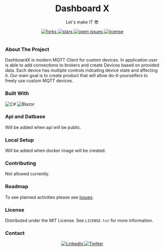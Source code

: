 <div align="center">
  
  <h1> Dashboard X </h1>
  <p> Let's make IT 😎 </p>

  <div>
    <a href="https://github.com/Deve-Lite/DashboardX-App/network/members">
      <img src="https://img.shields.io/github/forks/Deve-Lite/DashboardX-App" alt="forks" />
    </a>
    <a href="https://github.com/Deve-Lite/DashboardX-App/stargazers">
      <img src="https://img.shields.io/github/stars/Deve-Lite/DashboardX-App" alt="stars" />
    </a>
    <a href="https://github.com/Deve-Lite/DashboardX-App/issues/">
      <img src="https://img.shields.io/github/issues/Deve-Lite/DashboardX-App" alt="open issues" />
    </a>
    <a href="https://github.com/Deve-Lite/DashboardX-App/blob/master/LICENSE">
      <img src="https://img.shields.io/github/license/Deve-Lite/DashboardX-App" alt="license" />
    </a>
  </div>
</div>

<br/>

### About The Project

DashboardX is modern MQTT Client for custom devices. In application user is able to add connections to brokers and create Devices based on provided data. Each device has multiple controls indcating device state and affecting it.
Our main goal is to create product that will allow do-it-yourselfers to freely use custom MQTT devices.

### Built With

![C#](https://img.shields.io/badge/C%23-239120?style=for-the-badge&logo=c-sharp&logoColor=white&style=flat)
![Blazor](https://img.shields.io/badge/Blazor-8B008B?style=for-the-badge&logo=blazor&logoColor=white&style=flat)

### Api and Datbase

Will be added when api will be public.

### Local Setup

Will be added when docker image will be created.

### Contributing 

Not allowed currently. 

### Roadmap 

To see planned activities please see [Issues](https://github.com/Deve-Lite/DashboardX-App/issues).

### License

Distributed under the MIT License. See `LICENSE.txt` for more information.

### Contact

<div align="center">
  <a href="https://www.linkedin.com/in/lukasz-psp515-kolber/">
    <img src="https://img.shields.io/badge/LinkedIn-0077B5?style=for-the-badge&logo=linkedin&logoColor=white" alt="LinkedIn" />
  </a>
  <a href="https://twitter.com/psp515">
    <img src="https://img.shields.io/badge/Twitter-1DA1F2?style=for-the-badge&logo=twitter&logoColor=white" alt="Twitter" />
  </a>
</div>
